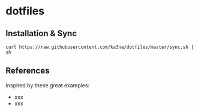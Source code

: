 # dotfiles

## Installation & Sync

`curl https://raw.githubusercontent.com/ka3na/dotfiles/master/sync.sh | sh`

## References

Inspired by these great examples:
- xxx
- xxx
